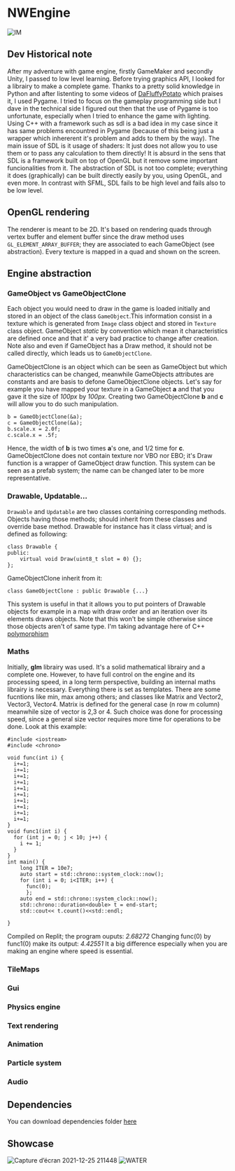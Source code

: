 # NWEngine

![IM](https://raw.githubusercontent.com/Wildric-Auric/OpenGL_TopDownShooter/master/NW%20engine.png)

## Dev Historical note
After my adventure with game engine, firstly GameMaker and secondly Unity, I passed to low level learning.
Before trying graphics API, I looked for a librairy to make a complete game. Thanks to a pretty solid knowledge in Python and after listenting to some videos of [DaFluffyPotato](https://www.youtube.com/c/DaFluffyPotato/videos) which praises it, I used Pygame. I tried to focus on the gameplay programming side but I dave in the technical side I figured out then that the use of Pygame is too unfortunate, especially when I tried to enhance the game with lighting. Using C++ with a framework such as sdl is a bad idea in my case since it has same problems encountred in Pygame (because of this being just a wrapper which inhererent it's problem and adds to them by the way). The main issue of SDL is it usage of shaders: It just does not allow you to use them or to pass any calculation to them directly! It is absurd in the sens that SDL is a framework built on top of OpenGL but it remove some important funcionalities from it.
The abstraction of SDL is not too complete; everything it does (graphically) can be built directly easily by you, using OpenGL, and even more. In contrast with SFML, SDL fails to be high level and fails also to be low level.

## OpenGL rendering 
The renderer is meant to be 2D. It's based on rendering quads through vertex buffer and element buffer since the draw method uses ```GL_ELEMENT_ARRAY_BUFFER```; they are associated to each GameObject (see abstraction). Every texture is mapped in a quad and shown on the screen.
## Engine abstraction
### GameObject vs GameObjectClone
Each object you would need to draw in the game is loaded initially and stored in an object of the class ```GameObject```.This information consist in a texture which is generated from ```Image``` class object and stored in ```Texture``` class object. GameObject *static* by convention which mean it characteristics are defined once and that it' a very bad practice to change after creation. Note also and even if GameObject has a Draw method, it should not be called directly, which leads us to ```GameObjectClone```.

GameObjectClone is an object which can be seen as GameObject but which characteristics can be changed, meanwhile GameObjects attributes are constants and are basis to defone GameObjectClone objects. Let's say for example you have mapped your texture in a GameObject **a** and that you gave it the size of *100px* by *100px*.
Creating two GameObjectClone **b** and **c** will allow you to do such manipulation.
```
b = GameObjectClone(&a);
c = GameObjectClone(&a);
b.scale.x = 2.0f;
c.scale.x = .5f;
```
Hence, the width of **b** is two times **a**'s one, and 1/2 time for **c**.
GameObjectClone does not contain texture nor VBO nor EBO; it's Draw function is a wrapper of GameObject draw function.
This system can be seen as a prefab system; the name can be changed later to be more representative.
### Drawable, Updatable...
```Drawable``` and ```Updatable``` are two classes containing corresponding methods. Objects having those methods; should inherit from these classes and override base method.
Drawable for instance has it class virtual; and is defined as following: 
```
class Drawable {
public:
	virtual void Draw(uint8_t slot = 0) {};
};
```
GameObjectClone inherit from it: 
```
class GameObjectClone : public Drawable {...}
```
This system is useful in that it allows you to put pointers of Drawable objects for example in a map with draw order and an iteration over its elements draws objects. Note that this won't be simple otherwise since those objects aren't of same type. I'm taking advantage here of C++ [polymorphism](http://labmaster.mi.infn.it/Laboratorio2/serale/www.cplusplus.com/doc/tutorial/polymorphism/)
### Maths
Initially, **glm** librairy was used. It's a solid mathematical librairy and a complete one. However, to have full control on the engine and its processing speed, in a long term perspective, building an internal maths librairy is necessary.
Everything there is set as templates. There are some fucntions like min, max among others; and classes like Matrix and Vector2, Vector3, Vector4. 
Matrix is defined for the general case (n row m column) meanwhile size of vector is 2,3 or 4. Such choice was done for processing speed, since a general size vector requires more time for operations to be done. Look at this example:
``` 
#include <iostream>
#include <chrono>

void func(int i) {
  i+=1;
  i+=1;
  i+=1;
  i+=1;
  i+=1;
  i+=1;
  i+=1;
  i+=1;
  i+=1;
  i+=1;
}
void func1(int i) {
  for (int j = 0; j < 10; j++) {
    i += 1;
  }
}
int main() {
    long ITER = 10e7;
    auto start = std::chrono::system_clock::now();
    for (int i = 0; i<ITER; i++) {
      func(0);
      };
    auto end = std::chrono::system_clock::now();
    std::chrono::duration<double> t = end-start;
    std::cout<< t.count()<<std::endl;

}

```
Compiled on Replit; the program ouputs: *2.68272*
Changing func(0) by func1(0) make its output: *4.42551*
It a big difference especially when you are making an engine where speed is essential.
### TileMaps

### Gui 

### Physics engine

### Text rendering

### Animation

### Particle system
### Audio 

###
## Dependencies

You can download dependencies folder [here](https://drive.google.com/drive/folders/12KNRHFGtMr7wbPIBco3QYLIMWeVaVTaj?usp=sharing) 


## Showcase

![Capture d’écran 2021-12-25 211448](https://user-images.githubusercontent.com/70033490/147395215-b24eca90-21f1-4b33-b3f3-a505bee34a0d.png)
![WATER](https://user-images.githubusercontent.com/70033490/147420571-3e49d7a0-9139-4da4-b962-bca525d3542d.png)


